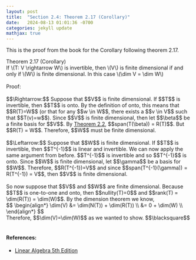 ```yaml
---
layout: post
title:  "Section 2.4: Theorem 2.17 (Corollary)"
date:   2024-08-13 01:01:36 -0700
categories: jekyll update
mathjax: true
---
```

This is the proof from the book for the Corollary following theorem 2.17. 
<div class="purdiv">
Theorem 2.17 (Corollary)
</div>
<div class="purbdiv">
If \(T: V \rightarrow W\) is invertible, then \(V\) is finite dimensional if and only if \(W\) is finite dimensional. In this case \(\dim V = \dim W\)
</div>
<br>
Proof:
<br>
<br>
$$\Rightarrow:$$ Suppose that $$V$$ is finite dimensional. If $$T$$ is invertible, then $$T$$ is onto. By the definition of onto, this means that $$R(T)=W$$ (or that for any $$w \in W$$, there exists a $$v \in V$$ such that $$T(v)=w$$). Since $$V$$ is finite dimensional, then let $$\beta$$ be a finite basis for $$V$$. By <a href="https://strncat.github.io/jekyll/update/2024/08/14/lec11-theorem-2.2.html">Theorem 2.2</a>, $$span(T(\beta)) = R(T)$$. But $$R(T) = W$$. Therefore, $$W$$ must be finite dimensional.
<br>
<br>
$$\Leftarrow:$$ Suppose that $$W$$ is finite dimensional. If $$T$$ is invertible, then $$T^{-1}$$ is linear and invertible. We can now apply the same argument from before. $$T^{-1}$$ is invertible and so $$T^{-1}$$ is onto. Since $$W$$ is finite dimensional, let $$\gamma$$ be a basis for $$W$$. Therefore, $$R(T^{-1})=V$$ and since $$span(T^{-1}(\gamma)) = R(T^{-1}) = V$$, then $$V$$ is finite dimensional.
<br>
<br>
So now suppose that $$V$$ and $$W$$ are finite dimensional. Because $$T$$ is one-to-one and onto, then $$nullity(T)=0$$ and $$rank(T) = \dim(R(T)) = \dim(W)$$. By the dimension theorem we know, 
<div>
	$$
	\begin{align*}
	\dim(V) &= \dim(N(T)) + \dim(R(T)) \\
	        &= 0 + \dim(W) \\
	\end{align*}
	$$
</div>
Therefore, $$\dim(V)=\dim(W)$$ as we wanted to show. $$\blacksquare$$
<br>
<br>
<!------------------------------------------------------------------------------------>
<h4><b>References:</b></h4>
<ul>
<li><a href="https://www.amazon.com/Linear-Algebra-5th-Stephen-Friedberg/dp/0134860241/ref=tmm_hrd_swatch_0?_encoding=UTF8&qid=&sr=">Linear Algebra 5th Edition</a></li>
</ul>
























